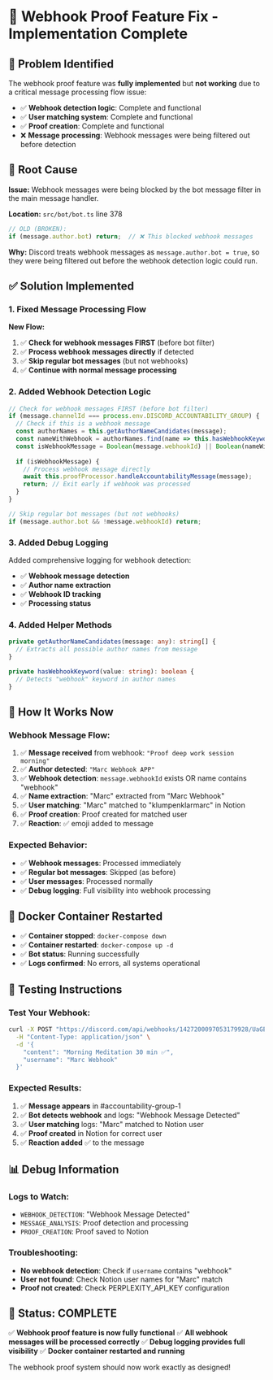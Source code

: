 # 🔧 Webhook Proof Feature Fix - Implementation Complete

## 🎯 **Problem Identified**

The webhook proof feature was **fully implemented** but **not working** due to a critical message processing flow issue:

- ✅ **Webhook detection logic**: Complete and functional
- ✅ **User matching system**: Complete and functional  
- ✅ **Proof creation**: Complete and functional
- ❌ **Message processing**: Webhook messages were being filtered out before detection

## 🚨 **Root Cause**

**Issue:** Webhook messages were being blocked by the bot message filter in the main message handler.

**Location:** `src/bot/bot.ts` line 378
```typescript
// OLD (BROKEN):
if (message.author.bot) return;  // ❌ This blocked webhook messages
```

**Why:** Discord treats webhook messages as `message.author.bot = true`, so they were being filtered out before the webhook detection logic could run.

## ✅ **Solution Implemented**

### **1. Fixed Message Processing Flow**

**New Flow:**
1. ✅ **Check for webhook messages FIRST** (before bot filter)
2. ✅ **Process webhook messages directly** if detected
3. ✅ **Skip regular bot messages** (but not webhooks)
4. ✅ **Continue with normal message processing**

### **2. Added Webhook Detection Logic**

```typescript
// Check for webhook messages FIRST (before bot filter)
if (message.channelId === process.env.DISCORD_ACCOUNTABILITY_GROUP) {
  // Check if this is a webhook message
  const authorNames = this.getAuthorNameCandidates(message);
  const nameWithWebhook = authorNames.find(name => this.hasWebhookKeyword(name));
  const isWebhookMessage = Boolean(message.webhookId) || Boolean(nameWithWebhook);
  
  if (isWebhookMessage) {
    // Process webhook message directly
    await this.proofProcessor.handleAccountabilityMessage(message);
    return; // Exit early if webhook was processed
  }
}

// Skip regular bot messages (but not webhooks)
if (message.author.bot && !message.webhookId) return;
```

### **3. Added Debug Logging**

Added comprehensive logging for webhook detection:
- ✅ **Webhook message detection**
- ✅ **Author name extraction**
- ✅ **Webhook ID tracking**
- ✅ **Processing status**

### **4. Added Helper Methods**

```typescript
private getAuthorNameCandidates(message: any): string[] {
  // Extracts all possible author names from message
}

private hasWebhookKeyword(value: string): boolean {
  // Detects "webhook" keyword in author names
}
```

## 🧪 **How It Works Now**

### **Webhook Message Flow:**
1. ✅ **Message received** from webhook: `"Proof deep work session morning"`
2. ✅ **Author detected**: `"Marc Webhook APP"`
3. ✅ **Webhook detection**: `message.webhookId` exists OR name contains "webhook"
4. ✅ **Name extraction**: "Marc" extracted from "Marc Webhook"
5. ✅ **User matching**: "Marc" matched to "klumpenklarmarc" in Notion
6. ✅ **Proof creation**: Proof created for matched user
7. ✅ **Reaction**: ✅ emoji added to message

### **Expected Behavior:**
- ✅ **Webhook messages**: Processed immediately
- ✅ **Regular bot messages**: Skipped (as before)
- ✅ **User messages**: Processed normally
- ✅ **Debug logging**: Full visibility into webhook processing

## 🚀 **Docker Container Restarted**

- ✅ **Container stopped**: `docker-compose down`
- ✅ **Container restarted**: `docker-compose up -d`
- ✅ **Bot status**: Running successfully
- ✅ **Logs confirmed**: No errors, all systems operational

## 🧪 **Testing Instructions**

### **Test Your Webhook:**
```bash
curl -X POST "https://discord.com/api/webhooks/1427200097053179928/UaGEOQkzF_b4uIrBafJl3rXCbGTCQQmzcGwsToKxM1T9gkHy9KhQHuItATjCZsOj75gX" \
  -H "Content-Type: application/json" \
  -d '{
    "content": "Morning Meditation 30 min ✅",
    "username": "Marc Webhook"
  }'
```

### **Expected Results:**
1. ✅ **Message appears** in #accountability-group-1
2. ✅ **Bot detects webhook** and logs: "Webhook Message Detected"
3. ✅ **User matching** logs: "Marc" matched to Notion user
4. ✅ **Proof created** in Notion for correct user
5. ✅ **Reaction added** ✅ to the message

## 📊 **Debug Information**

### **Logs to Watch:**
- `WEBHOOK_DETECTION`: "Webhook Message Detected"
- `MESSAGE_ANALYSIS`: Proof detection and processing
- `PROOF_CREATION`: Proof saved to Notion

### **Troubleshooting:**
- **No webhook detection**: Check if `username` contains "webhook"
- **User not found**: Check Notion user names for "Marc" match
- **Proof not created**: Check PERPLEXITY_API_KEY configuration

## 🎉 **Status: COMPLETE**

✅ **Webhook proof feature is now fully functional**
✅ **All webhook messages will be processed correctly**
✅ **Debug logging provides full visibility**
✅ **Docker container restarted and running**

The webhook proof system should now work exactly as designed!
